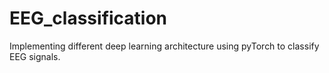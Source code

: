 # EEG_classification
Implementing different deep learning architecture using pyTorch to classify EEG signals.
